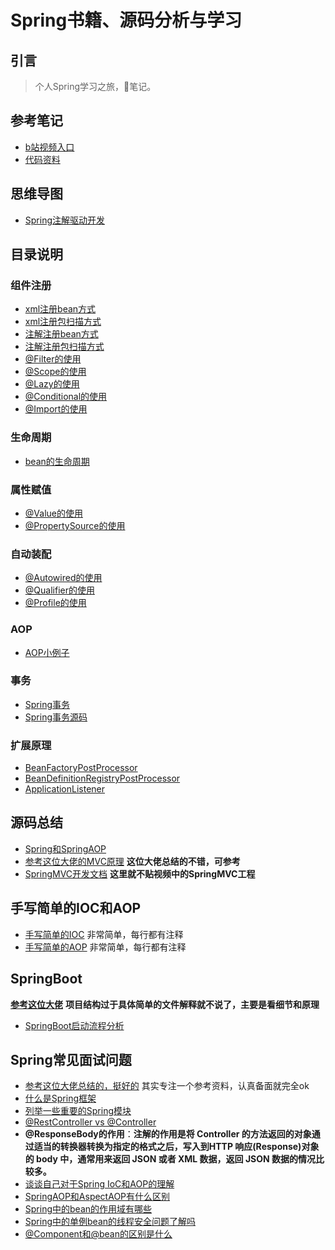 # Spring书籍、源码分析与学习
## 引言
> 个人Spring学习之旅，📝笔记。

## 参考笔记
- [b站视频入口](https://www.bilibili.com/video/av32102436?p=1)
- [代码资料](https://gitee.com/adanzzz/spring_source_parsing_data)
## 思维导图
- [Spring注解驱动开发](https://www.processon.com/view/link/5e30213ae4b096de64c8e9bf)


## 目录说明
### 组件注册
- [xml注册bean方式](/spring-annotation/src/main/resources/beans.xml)
- [xml注册包扫描方式](/spring-annotation/src/main/resources/beans.xml)
- [注解注册bean方式](/spring-annotation/src/main/java/org/example/config/MainConfig.java)
- [注解注册包扫描方式](/spring-annotation/src/main/java/org/example/config/MainConfig.java)
- [@Filter的使用](/spring-annotation/src/main/java/org/example/config/MainConfigOfFilter.java)
- [@Scope的使用](/spring-annotation/src/main/java/org/example/config/MainConfigOfScope.java)
- [@Lazy的使用](/spring-annotation/src/main/java/org/example/config/MainConfigOfScope.java)
- [@Conditional的使用](/spring-annotation/src/main/java/org/example/config/MainConfigOfConditional.java)
- [@Import的使用](/spring-annotation/src/main/java/org/example/config/MainConfigOfImport.java)
### 生命周期
- [bean的生命周期](/spring-annotation/src/main/java/org/example/config/MainConfigOfLifeCycle.java)
### 属性赋值
- [@Value的使用](/spring-annotation/src/main/java/org/example/config/MainConfigOfValue.java)
- [@PropertySource的使用](/spring-annotation/src/main/java/org/example/config/MainConfigOfValue.java)
### 自动装配
- [@Autowired的使用](/spring-annotation/src/main/java/org/example/config/MainConfigOfAutowired.java)
- [@Qualifier的使用](/spring-annotation/src/main/java/org/example/config/MainConfigOfAutowired.java)
- [@Profile的使用](/spring-annotation/src/main/java/org/example/config/MainConfigOfProfile.java)
### AOP
- [AOP小例子](/spring-aop/src/main/java/org/example/config/MainConfigOfAOP.java)
### 事务
- [Spring事务](/spring-annotation/src/main/java/org/example/tx/MainConfigOfTx.java)
- [Spring事务源码](/spring-annotation/src/main/java/org/example/tx/MainConfigOfTx.java)
### 扩展原理
- [BeanFactoryPostProcessor](/spring-annotation/src/main/java/org/example/ext/MyBeanFactoryPostProcessor.java)
- [BeanDefinitionRegistryPostProcessor](/spring-annotation/src/main/java/org/example/ext/MyBeanDefinitionRegistryPostProcessor.java)
- [ApplicationListener](/spring-annotation/src/main/java/org/example/ext/MyApplicationListener.java)
## 源码总结
- [Spring和SpringAOP](/Spring和SpringAOP源码总结.md)
- [参考这位大佬的MVC原理](https://snailclimb.gitee.io/javaguide/#/docs/system-design/framework/spring/SpringMVC-Principle) **这位大佬总结的不错，可参考**
- [SpringMVC开发文档](https://docs.spring.io/spring/docs/current/spring-framework-reference/web.html) **这里就不贴视频中的SpringMVC工程**
## 手写简单的IOC和AOP
- [手写简单的IOC](/spring-ioc) 非常简单，每行都有注释
- [手写简单的AOP](/spring-aop2) 非常简单，每行都有注释

## SpringBoot
**[参考这位大佬](https://snailclimb.gitee.io/springboot-guide/#/)**
**项目结构过于具体简单的文件解释就不说了，主要是看细节和原理**
- [SpringBoot启动流程分析](/SpringBoot启动流程分析.md)


## Spring常见面试问题
- [参考这位大佬总结的，挺好的](https://snailclimb.gitee.io/javaguide/#/docs/system-design/framework/spring/SpringInterviewQuestions) 其实专注一个参考资料，认真备面就完全ok
- [什么是Spring框架](https://snailclimb.gitee.io/javaguide/#/docs/system-design/framework/spring/SpringInterviewQuestions?id=_1-%e4%bb%80%e4%b9%88%e6%98%af-spring-%e6%a1%86%e6%9e%b6)
- [列举一些重要的Spring模块](https://snailclimb.gitee.io/javaguide/#/docs/system-design/framework/spring/SpringInterviewQuestions?id=_2-%e5%88%97%e4%b8%be%e4%b8%80%e4%ba%9b%e9%87%8d%e8%a6%81%e7%9a%84spring%e6%a8%a1%e5%9d%97%ef%bc%9f)
- [@RestController vs @Controller](https://snailclimb.gitee.io/javaguide/#/docs/system-design/framework/spring/SpringInterviewQuestions?id=_3-restcontroller-vs-controller)
- **@ResponseBody的作用**：**注解的作用是将 Controller 的方法返回的对象通过适当的转换器转换为指定的格式之后，写入到HTTP 响应(Response)对象的 body 中，通常用来返回 JSON 或者 XML 数据，返回 JSON 数据的情况比较多。**
- [谈谈自己对于Spring IoC和AOP的理解](https://snailclimb.gitee.io/javaguide/#/docs/system-design/framework/spring/SpringInterviewQuestions?id=_41-%e8%b0%88%e8%b0%88%e8%87%aa%e5%b7%b1%e5%af%b9%e4%ba%8e-spring-ioc-%e5%92%8c-aop-%e7%9a%84%e7%90%86%e8%a7%a3)
- [SpringAOP和AspectAOP有什么区别](https://snailclimb.gitee.io/javaguide/#/docs/system-design/framework/spring/SpringInterviewQuestions?id=_41-%e8%b0%88%e8%b0%88%e8%87%aa%e5%b7%b1%e5%af%b9%e4%ba%8e-spring-ioc-%e5%92%8c-aop-%e7%9a%84%e7%90%86%e8%a7%a3)
- [Spring中的bean的作用域有哪些](https://snailclimb.gitee.io/javaguide/#/docs/system-design/framework/spring/SpringInterviewQuestions?id=_51-spring-%e4%b8%ad%e7%9a%84-bean-%e7%9a%84%e4%bd%9c%e7%94%a8%e5%9f%9f%e6%9c%89%e5%93%aa%e4%ba%9b)
- [Spring中的单例bean的线程安全问题了解吗](https://snailclimb.gitee.io/javaguide/#/docs/system-design/framework/spring/SpringInterviewQuestions?id=_52-spring-%e4%b8%ad%e7%9a%84%e5%8d%95%e4%be%8b-bean-%e7%9a%84%e7%ba%bf%e7%a8%8b%e5%ae%89%e5%85%a8%e9%97%ae%e9%a2%98%e4%ba%86%e8%a7%a3%e5%90%97%ef%bc%9f)
- [@Component和@bean的区别是什么](https://snailclimb.gitee.io/javaguide/#/docs/system-design/framework/spring/SpringInterviewQuestions?id=_53-component-%e5%92%8c-bean-%e7%9a%84%e5%8c%ba%e5%88%ab%e6%98%af%e4%bb%80%e4%b9%88%ef%bc%9f)
                   
